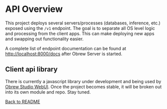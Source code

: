 # API Overview

This project deploys several servers/processes (databases, inference, etc.) exposed using the `/v1` endpoint. The goal is to separate all OS level logic and processing from the client apps. This can make deploying new apps and swapping out functionality easier.

A complete list of endpoint documentation can be found at [http://localhost:8000/docs](http://localhost:8000/docs) after Obrew Server is started.

## Client api library

There is currently a javascript library under development and being used by [Obrew Studio WebUI](https://github.com/dieharders/brain-dump). Once the project becomes stable, it will be broken out into its own module and repo. Stay tuned.

[Back to README](../README.md)
